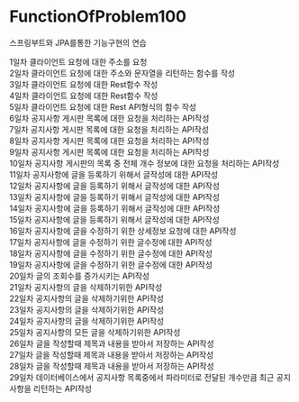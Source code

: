 # FunctionOfProblem100
스프링부트와 JPA를통한 기능구현의 연습

1일차 클라이언트 요청에 대한 주소를 요청 </br>
2일차 클라이언트 요청에 대한 주소와 문자열을 리턴하는 함수를 작성 </br>
3일차 클라이언트 요청에 대한 Rest함수 작성 </br>
4일차 클라이언트 요청에 대한 Rest함수 작성 </br>
5일차 클라이언트 요청에 대한 Rest API형식의 함수 작성 </br>
6일차 공지사항 게시판 목록에 대한 요청을 처리하는 API작성 </br>
7일차 공지사항 게시판 목록에 대한 요청을 처리하는 API작성 </br>
8일차 공지사항 게시판 목록에 대한 요청을 처리하는 API작성 </br>
9일차 공지사항 게시판 목록에 대한 요청을 처리하는 API작성 </br>
10일차 공지사항 게시판의 목록 중 전체 개수 정보에 대한 요청을 처리하는 API작성 </br>
11일차 공지사항에 글을 등록하기 위해서 글작성에 대한  API작성 </br>
12일차 공지사항에 글을 등록하기 위해서 글작성에 대한  API작성 </br>
13일차 공지사항에 글을 등록하기 위해서 글작성에 대한  API작성 </br>
14일차 공지사항에 글을 등록하기 위해서 글작성에 대한  API작성 </br>
15일차 공지사항에 글을 등록하기 위해서 글작성에 대한  API작성 </br>
16일차 공지사항에 글을 수정하기 위한 상세정보 요청에 대한 API작성 </br>
17일차 공지사항에 글을 수정하기 위한 글수정에 대한 API작성 </br>
18일차 공지사항에 글을 수정하기 위한 글수정에 대한 API작성 </br>
19일차 공지사항에 글을 수정하기 위한 글수정에 대한 API작성 </br>
20일차 글의 조회수를 증가시키는 API작성 </br>
21일차 공지사항의 글을 삭제하기위한 API작성 </br>
22일차 공지사항의 글을 삭제하기위한 API작성 </br>
23일차 공지사항의 글을 삭제하기위한 API작성 </br>
24일차 공지사항의 글을 삭제하기위한 API작성 </br>
25일차 공지사항의 모든 글을 삭제하기위한 API작성 </br>
26일차 글을 작성할때 제목과 내용을 받아서 저장하는 API작성 </br>
27일차 글을 작성할때 제목과 내용을 받아서 저장하는 API작성 </br>
28일차 글을 작성할때 제목과 내용을 받아서 저장하는 API작성 </br>
29일차 데이터베이스에서 공지사항 목록중에서 파라미터로 전달된 개수만큼 최근 공지사항을 리턴하는 API작성</br>